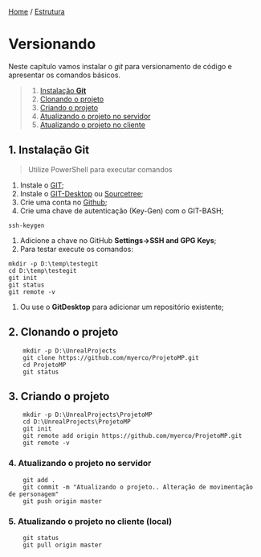 [Home](https://myerco.github.io/unreal-engine) / [Estrutura](https://myerco.github.io/unreal-engine/1-estrutura.html)

# Versionando
Neste capítulo vamos instalar o *git* para versionamento de código e apresentar
os comandos básicos.
> 1. [Instalação **Git**](#1)
> 1. [Clonando o projeto](#2)
> 1. [Criando o projeto](#3)
> 1. [Atualizando o projeto no servidor](#4)
> 1. [Atualizando o projeto no cliente](#5)

<a name="1"></a>
## 1. Instalação Git
> Utilize PowerShell para executar comandos

1. Instale o [GIT](https://git-scm.com/downloads);
1. Instale o [GIT-Desktop](https://desktop.github.com/) ou [Sourcetree](https://www.sourcetreeapp.com/);
1. Crie uma conta no [Github](https://github.com/);
1. Crie uma chave de autenticação (Key-Gen) com o GIT-BASH;
```shell
ssh-keygen
```
1. Adicione a chave no GitHub **Settings->SSH and GPG Keys**;
1. Para testar execute os comandos:
```shell
mkdir -p D:\temp\testegit
cd D:\temp\testegit
git init
git status
git remote -v
```
1. Ou use o **GitDesktop** para adicionar um repositório existente;

<a name="2"></a>
## 2. Clonando o projeto
```shell
    mkdir -p D:\UnrealProjects
    git clone https://github.com/myerco/ProjetoMP.git
    cd ProjetoMP
    git status
```
<a name="3"></a>
## 3. Criando o projeto
```shell
    mkdir -p D:\UnrealProjects\ProjetoMP
    cd D:\UnrealProjects\ProjetoMP
    git init
    git remote add origin https://github.com/myerco/ProjetoMP.git
    git remote -v
```

<a name="4"></a>
### 4. Atualizando o projeto no servidor
```shell
    git add .
    git commit -m "Atualizando o projeto.. Alteração de movimentação de personagem"
    git push origin master
```
<a name="5"></a>
### 5. Atualizando o projeto no cliente (local)
```shell
    git status
    git pull origin master
```
